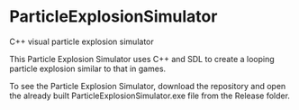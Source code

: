 # ParticleExplosionSimulator
C++ visual particle explosion simulator

This Particle Explosion Simulator uses C++ and SDL to create a looping particle explosion similar to that in games. 

To see the Particle Explosion Simulator, download the repository and open the already built ParticleExplosionSimulator.exe file from the Release folder. 
